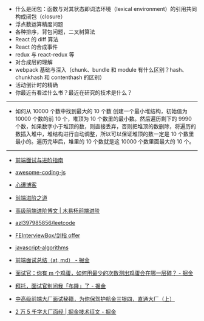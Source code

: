 - 什么是闭包：函数与对其状态即词法环境（lexical environment）的引用共同构成闭包（closure）
- 浮点数运算精度问题
- 各种排序，背包问题，二叉树算法
- React 的 diff 算法
- React 的合成事件
- redux 与 react-redux 等
- 对合成层的理解
- webpack 基础与深入（chunk、bundle 和 module 有什么区别？hash、chunkhash 和 contenthash 的区别）
- 活动倒计时的精确
- 你最近有看过什么书？最近在研究的技术是什么？

---

- 如何从 10000 个数中找到最大的 10 个数
  创建一个最小堆结构，初始值为 10000 个数的前 10 个，堆顶为 10 个数里的最小数。然后遍历剩下的 9990 个数，如果数字小于堆顶的数，则直接丢弃，否则把堆顶的数删除，将遍历的数插入堆中，堆结构进行自动调整，所以可以保证堆顶的数一定是 10 个数里最小的。遍历完毕后，堆里的 10 个数就是这 10000 个数里面最大的 10 个。

---

* [前端面试与进阶指南](https://www.cxymsg.com/)
* [awesome-coding-js](http://www.conardli.top/docs/)
* [心谭博客](https://xin-tan.com/)
* [前端进阶之道](https://yuchengkai.cn/home/)
* [高级前端进阶博文 | 木易杨前端进阶](https://muyiy.cn/blog/)

* [azl397985856/leetcode](https://github.com/azl397985856/leetcode)
* [FEInterviewBox/剑指 offer](https://github.com/14glwu/FEInterviewBox/tree/master/%E5%89%91%E6%8C%87offer)
* [javascript-algorithms](https://github.com/trekhleb/javascript-algorithms/blob/master/README.zh-CN.md)

* [前端面试总结（at, md） - 掘金](https://juejin.im/post/5a3134bf6fb9a0452405d507)
* [面试官：你有 m 个鸡蛋，如何用最少的次数测出鸡蛋会在哪一层碎？ - 掘金](https://juejin.im/post/5d9ede57518825358b221349)
* [拜托，面试官别问我「布隆」了 - 掘金](https://juejin.im/post/5c959ff8e51d45509e2ccf84)
* [中高级前端大厂面试秘籍，为你保驾护航金三银四，直通大厂（上）](https://juejin.im/post/5c64d15d6fb9a049d37f9c20)
* [2 万 5 千字大厂面经 | 掘金技术征文 - 掘金](https://juejin.im/post/5ba34e54e51d450e5162789b)
